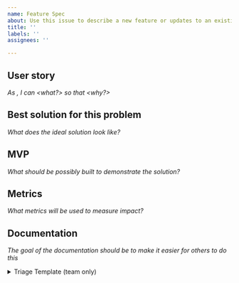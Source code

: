 ```yaml
---
name: Feature Spec
about: Use this issue to describe a new feature or updates to an existing feature
title: ''
labels: ''
assignees: ''

---
```


## User story 
_As <persona>, I can <what?> so that <why?>_

## Best solution for this problem
_What does the ideal solution look like?_

## MVP
_What should be possibly built to demonstrate the solution?_

## Metrics 
_What metrics will be used to measure impact?_

## Documentation 
_The goal of the documentation should be to make it easier for others to do this_

<details>
  <summary>Triage Template (team only)</summary>

  This template is for members of the team to triage for prioritisation. For more guidance see https://www.loom.com/share/369ab467fbc64dec848085d38ff57ca0:

  P1 high frequency, high impact
  P2 low frequency, high impact
  P3 high frequency, low impact
  P4 low frequency, low impact

  Examples of high impact - a problem affects users during an essential process (expenses and payments > onboarding and registration > contributing) with no workaround.

  High frequency - >10% of users affected (measured as a proportion of total potential users for this case).
</details>
